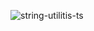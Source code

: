 
![string-utilitis-ts](https://github.com/user-attachments/assets/a3601eb8-c10a-442b-8cc3-b04a923919f8)
